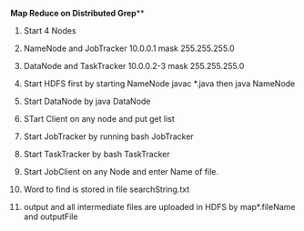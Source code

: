 

******************Map Reduce on Distributed Grep********************

1. Start 4 Nodes
2. NameNode and JobTracker  10.0.0.1 mask 255.255.255.0
3. DataNode and TaskTracker 10.0.0.2-3 mask 255.255.255.0
4. Start HDFS first by starting NameNode javac *.java then java NameNode
5. Start DataNode by java DataNode
6. STart Client on any node and put get list

7. Start JobTracker by running bash JobTracker
8. Start TaskTracker by bash TaskTracker
9. Start JobClient on any Node and enter Name of file.
10. Word to find is stored in file searchString.txt
11. output and all intermediate files are uploaded in HDFS by map*.fileName and outputFile
